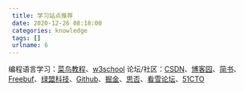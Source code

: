 ```yaml
---
 title: 学习站点推荐
 date: 2020-12-26 08:18:00
 categories: knowledge
 tags: []
 urlname: 6
--- 
```


编程语言学习：[菜鸟教程][1]、[w3school][2]
论坛/社区：[CSDN][3]、[博客园][4]、[简书][5]、[Freebuf][6]、[绿盟科技][7]、[Github][8]、[掘金][9]、[思否][10]、[看雪论坛][11]、[51CTO][12]


  [1]: https://www.runoob.com/
  [2]: https://www.w3school.com.cn/
  [3]: https://blog.csdn.net/
  [4]: https://www.cnblogs.com/
  [5]: https://www.jianshu.com/
  [6]: https://www.freebuf.com/
  [7]: http://blog.nsfocus.net/
  [8]: https://github.com
  [9]: https://juejin.cn/
  [10]: https://segmentfault.com/
  [11]: https://bbs.pediy.com/
  [12]: https://www.51cto.com/
